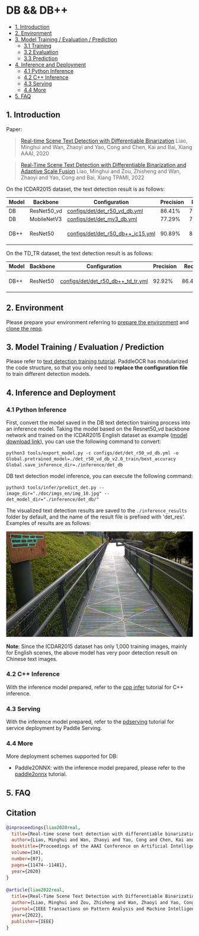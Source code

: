 # DB && DB++

- [1. Introduction](#1)
- [2. Environment](#2)
- [3. Model Training / Evaluation / Prediction](#3)
    - [3.1 Training](#3-1)
    - [3.2 Evaluation](#3-2)
    - [3.3 Prediction](#3-3)
- [4. Inference and Deployment](#4)
    - [4.1 Python Inference](#4-1)
    - [4.2 C++ Inference](#4-2)
    - [4.3 Serving](#4-3)
    - [4.4 More](#4-4)
- [5. FAQ](#5)

<a name="1"></a>
## 1. Introduction

Paper:
> [Real-time Scene Text Detection with Differentiable Binarization](https://arxiv.org/abs/1911.08947)
> Liao, Minghui and Wan, Zhaoyi and Yao, Cong and Chen, Kai and Bai, Xiang
> AAAI, 2020

> [Real-Time Scene Text Detection with Differentiable Binarization and Adaptive Scale Fusion](https://arxiv.org/abs/2202.10304)
> Liao, Minghui and Zou, Zhisheng and Wan, Zhaoyi and Yao, Cong and Bai, Xiang
> TPAMI, 2022

On the ICDAR2015 dataset, the text detection result is as follows:

|Model|Backbone|Configuration|Precision|Recall|Hmean|Download|
| --- | --- | --- | --- | --- | --- | --- |
|DB|ResNet50_vd|[configs/det/det_r50_vd_db.yml](../../configs/det/det_r50_vd_db.yml)|86.41%|78.72%|82.38%|[trained model](https://paddleocr.bj.bcebos.com/dygraph_v2.0/en/det_r50_vd_db_v2.0_train.tar)|
|DB|MobileNetV3|[configs/det/det_mv3_db.yml](../../configs/det/det_mv3_db.yml)|77.29%|73.08%|75.12%|[trained model](https://paddleocr.bj.bcebos.com/dygraph_v2.0/en/det_mv3_db_v2.0_train.tar)|
|DB++|ResNet50|[configs/det/det_r50_db++_ic15.yml](../../configs/det/det_r50_db++_ic15.yml)|90.89%|82.66%|86.58%|[pretrained model](https://paddleocr.bj.bcebos.com/dygraph_v2.1/en_det/ResNet50_dcn_asf_synthtext_pretrained.pdparams)/[trained model](https://paddleocr.bj.bcebos.com/dygraph_v2.1/en_det/det_r50_db%2B%2B_icdar15_train.tar)|

On the TD_TR dataset, the text detection result is as follows:

|Model|Backbone|Configuration|Precision|Recall|Hmean|Download|
| --- | --- | --- | --- | --- | --- | --- |
|DB++|ResNet50|[configs/det/det_r50_db++_td_tr.yml](../../configs/det/det_r50_db++_td_tr.yml)|92.92%|86.48%|89.58%|[pretrained model](https://paddleocr.bj.bcebos.com/dygraph_v2.1/en_det/ResNet50_dcn_asf_synthtext_pretrained.pdparams)/[trained model](https://paddleocr.bj.bcebos.com/dygraph_v2.1/en_det/det_r50_db%2B%2B_td_tr_train.tar)|

<a name="2"></a>
## 2. Environment
Please prepare your environment referring to [prepare the environment](./environment_en.md) and [clone the repo](./clone_en.md).


<a name="3"></a>
## 3. Model Training / Evaluation / Prediction

Please refer to [text detection training tutorial](./detection_en.md). PaddleOCR has modularized the code structure, so that you only need to **replace the configuration file** to train different detection models.

<a name="4"></a>
## 4. Inference and Deployment

<a name="4-1"></a>
### 4.1 Python Inference
First, convert the model saved in the DB text detection training process into an inference model. Taking the model based on the Resnet50_vd backbone network and trained on the ICDAR2015 English dataset as example ([model download link](https://paddleocr.bj.bcebos.com/dygraph_v2.0/en/det_r50_vd_db_v2.0_train.tar)), you can use the following command to convert:

```shell
python3 tools/export_model.py -c configs/det/det_r50_vd_db.yml -o Global.pretrained_model=./det_r50_vd_db_v2.0_train/best_accuracy  Global.save_inference_dir=./inference/det_db
```

DB text detection model inference, you can execute the following command:

```shell
python3 tools/infer/predict_det.py --image_dir="./doc/imgs_en/img_10.jpg" --det_model_dir="./inference/det_db/"
```

The visualized text detection results are saved to the `./inference_results` folder by default, and the name of the result file is prefixed with 'det_res'. Examples of results are as follows:

![](../imgs_results/det_res_img_10_db.jpg)

**Note**: Since the ICDAR2015 dataset has only 1,000 training images, mainly for English scenes, the above model has very poor detection result on Chinese text images.


<a name="4-2"></a>
### 4.2 C++ Inference

With the inference model prepared, refer to the [cpp infer](../../deploy/cpp_infer/) tutorial for C++ inference.

<a name="4-3"></a>
### 4.3 Serving

With the inference model prepared, refer to the [pdserving](../../deploy/pdserving/) tutorial for service deployment by Paddle Serving.

<a name="4-4"></a>
### 4.4 More

More deployment schemes supported for DB:

- Paddle2ONNX: with the inference model prepared, please refer to the [paddle2onnx](../../deploy/paddle2onnx/) tutorial.

<a name="5"></a>
## 5. FAQ


## Citation

```bibtex
@inproceedings{liao2020real,
  title={Real-time scene text detection with differentiable binarization},
  author={Liao, Minghui and Wan, Zhaoyi and Yao, Cong and Chen, Kai and Bai, Xiang},
  booktitle={Proceedings of the AAAI Conference on Artificial Intelligence},
  volume={34},
  number={07},
  pages={11474--11481},
  year={2020}
}

@article{liao2022real,
  title={Real-Time Scene Text Detection with Differentiable Binarization and Adaptive Scale Fusion},
  author={Liao, Minghui and Zou, Zhisheng and Wan, Zhaoyi and Yao, Cong and Bai, Xiang},
  journal={IEEE Transactions on Pattern Analysis and Machine Intelligence},
  year={2022},
  publisher={IEEE}
}
```
